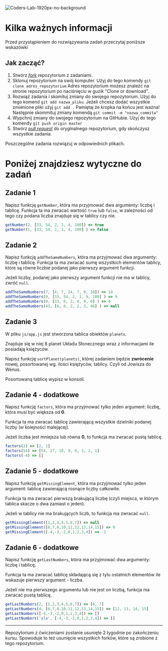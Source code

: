 ![Coders-Lab-1920px-no-background](https://user-images.githubusercontent.com/152855/73064373-5ed69780-3ea1-11ea-8a71-3d370a5e7dd8.png)

# Kilka ważnych informacji

Przed przystąpieniem do rozwiązywania zadań przeczytaj poniższe wskazówki

## Jak zacząć?

1. Stwórz [*fork*](https://guides.github.com/activities/forking/) repozytorium z zadaniami.
2. Sklonuj repozytorium na swój komputer. Użyj do tego komendy `git clone adres_repozytorium`
Adres repozytorium możesz znaleźć na stronie repozytorium po naciśnięciu w guzik "Clone or download".
3. Rozwiąż zadania i skomituj zmiany do swojego repozytorium. Użyj do tego komend `git add nazwa_pliku`.
Jeżeli chcesz dodać wszystkie zmienione pliki użyj `git add .` 
Pamiętaj że kropka na końcu jest ważna!
Następnie skommituj zmiany komendą `git commit -m "nazwa_commita"`
4. Wypchnij zmiany do swojego repozytorium na GitHubie.  Użyj do tego komendy `git push origin master`
5. Stwórz [*pull request*](https://help.github.com/articles/creating-a-pull-request) do oryginalnego repozytorium, gdy skończysz wszystkie zadania.

Poszczególne zadania rozwiązuj w odpowiednich plikach.

# Poniżej znajdziesz wytyczne do zadań

## Zadanie 1

Napisz funkcję `getNumber`, która ma przyjmować dwa argumenty: liczbę i tablicę. Funkcja ta ma zwracać wartość `true` lub `false`, w zależności od tego czy podana liczba znajduje się w tablicy czy nie.

```JavaScript
getNumber(2, [33, 54, 2, 1, 4, 100]) => true
getNumber(5, [33, 54, 2, 1, 4, 100] ) => false
```
## Zadanie 2

Napisz funkcję `addTheSameNumbers`, która ma przyjmować dwa argumenty: liczbę i tablicę. Funkcja ta ma zwracać sumę wszystkich elementów tablicy, które są równe liczbie podanej jako pierwszy argument funkcji. 

Jeżeli liczby, podanej jako pierwszy argument funkcji nie ma w tablicy, zwróć `null`.

```JavaScript
addTheSameNumbers(7, [4, 7, 24, 7, 0, 10]) => 14
addTheSameNumbers(9, [33, 54, 2, 1, 9, 100] ) => 9
addTheSameNumbers(0, [33, 0, 2, 0, 9, 0] ) => 0
addTheSameNumbers(43, [6, 0, 2, 2, 3, 46] ) => null
```
## Zadanie 3

W pliku `js/app.js` jest stworzona tablica obiektów `planets`. 

Znajduje się w niej 8 planet Układu Słonecznego wraz z informacjami ile posiadają księżyców. 

Napisz funkcję ```sortPlanet(planets)```, której zadaniem będzie **zwrócenie** nowej, posortowanej wg. ilości księżyców, tablicy. Czyli od Jowisza do Wenus.

Posortowaną tablicę wypisz w konsoli.
## Zadanie 4 - dodatkowe

Napisz funkcję `factors`, która ma przyjmować tylko jeden argument: liczbę, która musi być większa od **0**.
 
 Funkcja ta ma zwracać tablicę zawierającą wszystkie dzielniki podanej liczby (w kolejności malejącej). 
 
 Jeżeli liczba jest mniejsza lub równa **0**, to funkcja ma zwracać pustą tablicę.

```JavaScript
factors(2) => [2, 1]
factors(54) => [54, 27, 18, 9, 6, 3, 2, 1]
factors(-4) => []
```
## Zadanie 5 - dodatkowe

Napisz funkcję `getMissingElement`, która ma przyjmować tylko jeden argument: tablicę zawierającą rosnące liczby całkowite. 

Funkcja ta ma zwracać pierwszą brakującą liczbę (czyli miejsca, w którym tablica skacze o dwa zamiast o jeden). 

Jeżeli w tablicy nie ma brakujących liczb, to funkcja ma zwracać `null`.

```JavaScript
getMissingElement([1,2,3,4,5,6,7]) => null
getMissingElement([6,7,8,10,11,12,13,14,15]) => 9
getMissingElement([-4,-3,-2,0,1,2,3,4]) => -1
```
## Zadanie 6 - dodatkowe

Napisz funkcję `getLastNumbers`, która ma przyjmować dwa argumenty: liczbę i tablicę. 

Funkcja ta ma zwracać tablicę składającą się z tylu ostatnich elementów ile wskazuje pierwszy argument - liczba. 

Jeżeli nie ma pierwszego argumentu lub nie jest on liczbą, funkcja ma zwracać pustą tablicę.

```JavaScript
getLastNumbers(2, [1,2,3,4,5,6,7]) => [6, 7]
getLastNumbers(4, [6,7,8,10,11,12,13,14,15]) => [12, 13, 14, 15]
getLastNumbers([-4,-3,-2,0,1,2,3,4]) => []
getLastNumbers('ala', [-4,-3,-2,0,1,2,3,4]) => []
```
---

Repozytorium z ćwiczeniami zostanie usunięte 2 tygodnie po zakończeniu kursu. Spowoduje to też usunięcie wszystkich forków, które są zrobione z tego repozytorium.
